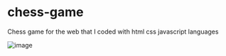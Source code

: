 # chess-game
Chess game for the web that I coded with html css javascript languages

![image](https://user-images.githubusercontent.com/79649337/146770224-0c11a586-c6a4-410b-83aa-9ced2cccee22.png)
